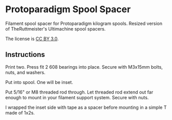 Protoparadigm Spool Spacer
==========================

Filament spool spacer for Protoparadigm kilogram spools. Resized
version of TheRuttmeister's Ultimachine spool spacers.

The license is [CC BY 3.0](http://creativecommons.org/licenses/by/3.0/).

Instructions
------------

Print two. Press fit 2 608 bearings into place. Secure with M3x15mm
bolts, nuts, and washers.

Put into spool. One will be inset.

Put 5/16" or M8 threaded rod through. Let threaded rod extend out far
enough to mount in your filament support system. Secure with nuts.

I wrapped the inset side with tape as a spacer before mounting in a
simple T made of 1x2s.
